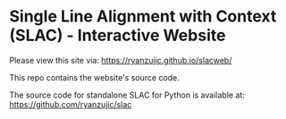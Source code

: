 # Single Line Alignment with Context (SLAC) - Interactive Website

Please view this site via: https://ryanzujic.github.io/slacweb/

This repo contains the website's source code.

The source code for standalone SLAC for Python is available at: https://github.com/ryanzujic/slac

